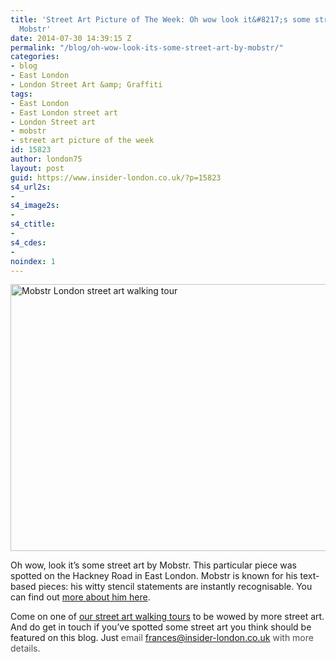 ```yaml
---
title: 'Street Art Picture of The Week: Oh wow look it&#8217;s some street art by
  Mobstr'
date: 2014-07-30 14:39:15 Z
permalink: "/blog/oh-wow-look-its-some-street-art-by-mobstr/"
categories:
- blog
- East London
- London Street Art &amp; Graffiti
tags:
- East London
- East London street art
- London Street art
- mobstr
- street art picture of the week
id: 15823
author: london75
layout: post
guid: https://www.insider-london.co.uk/?p=15823
s4_url2s:
-
s4_image2s:
-
s4_ctitle:
-
s4_cdes:
-
noindex: 1
---
```


[<img class="size-full wp-image-15826 aligncenter" src="/wp-content/uploads/2014/07/Mobstr.jpg" alt="Mobstr London street art walking tour" width="569" height="427" />](/wp-content/uploads/2014/07/Mobstr.jpg)

Oh wow, look it&#8217;s some street art by Mobstr. This particular piece was spotted on the Hackney Road in East London. Mobstr is known for his text-based pieces: his witty stencil statements are instantly recognisable. You can find out <a href="http://mobstr.org/" target="_blank">more about him here</a>.

Come on one of <a href="https://www.insider-london.co.uk/tours/street-art-tour-london/" target="_blank">our street art walking tours</a> to be wowed by more street art. And do get in touch if you&#8217;ve spotted some street art you think should be featured on this blog. Just <span style="color: #4d4d4d;">email </span><a id="yui_3_16_0_1_1402043296792_83087" style="color: #196ad4;" href="mailto:frances@insider-london.co.uk" target="_blank" rel="nofollow" shape="rect">frances@insider-london.co.uk</a><span style="color: #4d4d4d;"> with more details. </span>
